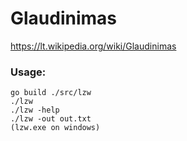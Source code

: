 # Glaudinimas
https://lt.wikipedia.org/wiki/Glaudinimas

### Usage:
```
go build ./src/lzw
./lzw
./lzw -help
./lzw -out out.txt
(lzw.exe on windows)
```
